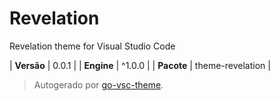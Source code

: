 # Revelation

Revelation theme for Visual Studio Code

| **Versão** | 0.0.1 |
| **Engine** | ^1.0.0 |
| **Pacote** | theme-revelation |

> Autogerado por [go-vsc-theme](https://github.com/natalbu/go-vsc-theme).
